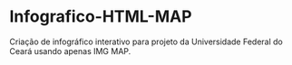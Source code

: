 # Infografico-HTML-MAP
Criação de infográfico interativo para projeto da Universidade Federal do Ceará usando apenas IMG MAP.
